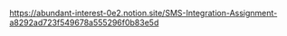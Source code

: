 https://abundant-interest-0e2.notion.site/SMS-Integration-Assignment-a8292ad723f549678a555296f0b83e5d